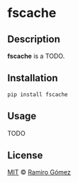 # fscache

## Description

**fscache** is a TODO.

## Installation

    pip install fscache

## Usage

TODO

## License

[MIT](LICENSE) © [Ramiro Gómez](https://ramiro.org/)